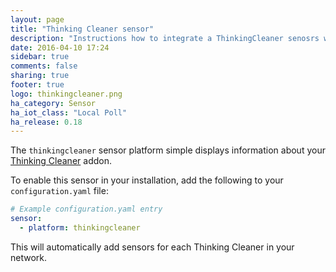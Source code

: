 ```yaml
---
layout: page
title: "Thinking Cleaner sensor"
description: "Instructions how to integrate a ThinkingCleaner senosrs within Home Assistant."
date: 2016-04-10 17:24
sidebar: true
comments: false
sharing: true
footer: true
logo: thinkingcleaner.png
ha_category: Sensor
ha_iot_class: "Local Poll"
ha_release: 0.18
---
```


The `thinkingcleaner` sensor platform simple displays information about your [Thinking Cleaner](http://www.thinkingcleaner.com) addon.

To enable this sensor in your installation, add the following to your `configuration.yaml` file:

```yaml
# Example configuration.yaml entry
sensor:
  - platform: thinkingcleaner
```

This will automatically add sensors for each Thinking Cleaner in your network.
